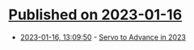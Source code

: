 # [Published on 2023-01-16](index.md)

* [2023-01-16, 13:09:50](https://news.ycombinator.com/item?id=34400214) - [Servo to Advance in 2023](https://servo.org/blog/2023/01/16/servo-2023/)
